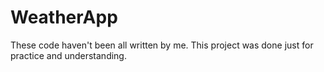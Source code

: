# WeatherApp 

These code haven't been all written by me. This project was done just for practice and understanding.
